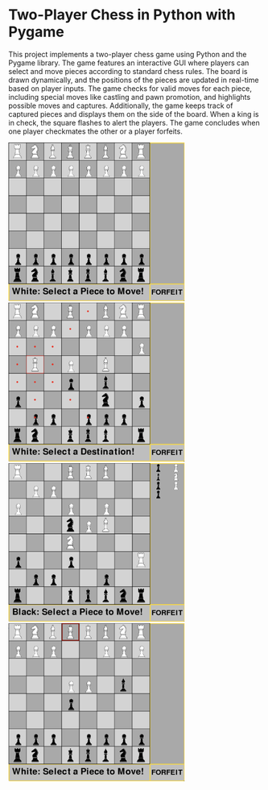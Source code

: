 # Two-Player Chess in Python with Pygame

This project implements a two-player chess game using Python and the Pygame library. The game features an interactive GUI where players can select and move pieces according to standard chess rules. The board is drawn dynamically, and the positions of the pieces are updated in real-time based on player inputs. The game checks for valid moves for each piece, including special moves like castling and pawn promotion, and highlights possible moves and captures. Additionally, the game keeps track of captured pieces and displays them on the side of the board. When a king is in check, the square flashes to alert the players. The game concludes when one player checkmates the other or a player forfeits.


<!-- <table style="border-collapse: separate; border-spacing: 20px;">
    <tr>
        <td><img src="images/Screenshot1.png" alt="Screenshot 1" width="350"/></td>
        <td><img src="images/Screenshot2.png" alt="Screenshot 2" width="350"/></td>
    </tr>
    <tr>
        <td><img src="images/Screenshot3.png" alt="Screenshot 3" width="350"/></td>
        <td><img src="images/Screenshot4.png" alt="Screenshot 4" width="350"/></td>
    </tr>
</table>
-->


<!DOCTYPE html>
<html lang="en">
<head>
    <meta charset="UTF-8">
    <meta name="viewport" content="width=device-width, initial-scale=1.0">
   
</head>
<body>
    <div class="image-container">
        <img src="images/Screenshot1.png" alt="Screenshot 1" width="350"/>
        <img src="images/Screenshot2.png" alt="Screenshot 2" width="350"/>
        <img src="images/Screenshot3.png" alt="Screenshot 3" width="350"/>
        <img src="images/Screenshot4.png" alt="Screenshot 4" width="350"/>
    </div>
</body>
</html>
